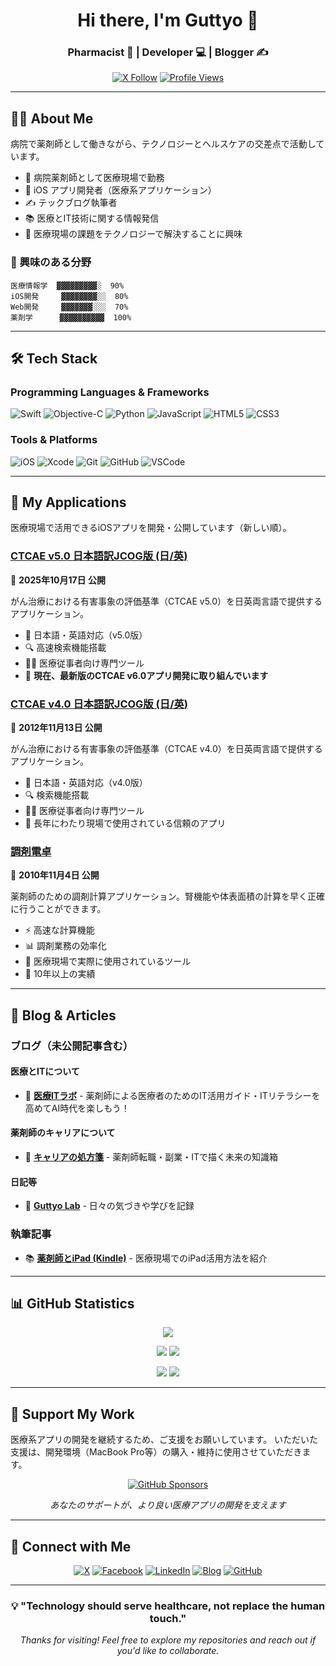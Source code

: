 <div align="center">

# Hi there, I'm Guttyo 👋

### Pharmacist 💊 | Developer 💻 | Blogger ✍️

[![X Follow](https://img.shields.io/twitter/follow/Guttyo?style=social&logo=x&label=Follow%20@Guttyo)](https://www.x.com/Guttyo)
[![Profile Views](https://komarev.com/ghpvc/?username=Guttyo&color=blue&style=flat)](https://github.com/Guttyo)

</div>

---

## 👨‍💻 About Me

病院で薬剤師として働きながら、テクノロジーとヘルスケアの交差点で活動しています。

- 💊 病院薬剤師として医療現場で勤務
- 📱 iOS アプリ開発者（医療系アプリケーション）
- ✍️ テックブログ執筆者
- 📚 医療とIT技術に関する情報発信
- 🎯 医療現場の課題をテクノロジーで解決することに興味

### 🌟 興味のある分野

```text
医療情報学  ▓▓▓▓▓▓▓▓▓░  90%
iOS開発     ▓▓▓▓▓▓▓▓░░  80%
Web開発     ▓▓▓▓▓▓▓░░░  70%
薬剤学      ▓▓▓▓▓▓▓▓▓▓  100%
```

---

## 🛠️ Tech Stack

### Programming Languages & Frameworks
![Swift](https://img.shields.io/badge/Swift-FA7343?style=for-the-badge&logo=swift&logoColor=white)
![Objective-C](https://img.shields.io/badge/Objective--C-438EFF?style=for-the-badge&logo=apple&logoColor=white)
![Python](https://img.shields.io/badge/Python-3776AB?style=for-the-badge&logo=python&logoColor=white)
![JavaScript](https://img.shields.io/badge/JavaScript-F7DF1E?style=for-the-badge&logo=javascript&logoColor=black)
![HTML5](https://img.shields.io/badge/HTML5-E34F26?style=for-the-badge&logo=html5&logoColor=white)
![CSS3](https://img.shields.io/badge/CSS3-1572B6?style=for-the-badge&logo=css3&logoColor=white)

### Tools & Platforms
![iOS](https://img.shields.io/badge/iOS-000000?style=for-the-badge&logo=ios&logoColor=white)
![Xcode](https://img.shields.io/badge/Xcode-147EFB?style=for-the-badge&logo=xcode&logoColor=white)
![Git](https://img.shields.io/badge/Git-F05032?style=for-the-badge&logo=git&logoColor=white)
![GitHub](https://img.shields.io/badge/GitHub-181717?style=for-the-badge&logo=github&logoColor=white)
![VSCode](https://img.shields.io/badge/VSCode-007ACC?style=for-the-badge&logo=visualstudiocode&logoColor=white)

---

## 📱 My Applications

医療現場で活用できるiOSアプリを開発・公開しています（新しい順）。

### [CTCAE v5.0 日本語訳JCOG版 (日/英)](https://apps.apple.com/jp/app/id1505294578)
📅 **2025年10月17日 公開**

がん治療における有害事象の評価基準（CTCAE v5.0）を日英両言語で提供するアプリケーション。

- 📖 日本語・英語対応（v5.0版）
- 🔍 高速検索機能搭載
- 👨‍⚕️ 医療従事者向け専門ツール
- 🚀 **現在、最新版のCTCAE v6.0アプリ開発に取り組んでいます**

### [CTCAE v4.0 日本語訳JCOG版 (日/英)](https://apps.apple.com/jp/app/id576215567)
📅 **2012年11月13日 公開**

がん治療における有害事象の評価基準（CTCAE v4.0）を日英両言語で提供するアプリケーション。

- 📖 日本語・英語対応（v4.0版）
- 🔍 検索機能搭載
- 👨‍⚕️ 医療従事者向け専門ツール
- 📱 長年にわたり現場で使用されている信頼のアプリ

### [調剤電卓](https://apps.apple.com/jp/app/%E8%AA%BF%E5%89%A4%E9%9B%BB%E5%8D%93/id400743343)
📅 **2010年11月4日 公開**

薬剤師のための調剤計算アプリケーション。腎機能や体表面積の計算を早く正確に行うことができます。

- ⚡ 高速な計算機能
- 📊 調剤業務の効率化
- 🎯 医療現場で実際に使用されているツール
- 💯 10年以上の実績

---

## 📝 Blog & Articles

### ブログ（未公開記事含む）

#### 医療とITについて
- 🏥 **[医療ITラボ](https://www.yakuzaishi.app/)** - 薬剤師による医療者のためのIT活用ガイド・ITリテラシーを高めてAI時代を楽しもう！

#### 薬剤師のキャリアについて
- 💼 **[キャリアの処方箋](https://career.yakuzaishi.app/)** - 薬剤師転職・副業・ITで描く未来の知識箱

#### 日記等
- 📓 **[Guttyo Lab](https://blog.guttyo.jp/)** - 日々の気づきや学びを記録

### 執筆記事

- 📚 **[薬剤師とiPad (Kindle)](https://www.amazon.co.jp/%E8%96%AC%E5%89%A4%E5%B8%AB%E3%81%A8iPad-%E5%8C%BB%E7%99%82%E3%81%A8iPad-Takafumi-Mizuguchi-ebook/dp/B00I13I2G2)** - 医療現場でのiPad活用方法を紹介

---

## 📊 GitHub Statistics

<div align="center">

![](https://github-profile-summary-cards.vercel.app/api/cards/profile-details?username=Guttyo&theme=nord_bright)

![](https://github-profile-summary-cards.vercel.app/api/cards/repos-per-language?username=Guttyo&theme=nord_bright)
![](https://github-profile-summary-cards.vercel.app/api/cards/most-commit-language?username=Guttyo&theme=nord_bright)

![](https://github-profile-summary-cards.vercel.app/api/cards/stats?username=Guttyo&theme=nord_bright)
![](https://github-profile-summary-cards.vercel.app/api/cards/productive-time?username=Guttyo&theme=nord_bright)

</div>

---

## 💝 Support My Work

医療系アプリの開発を継続するため、ご支援をお願いしています。
いただいた支援は、開発環境（MacBook Pro等）の購入・維持に使用させていただきます。

<div align="center">

[![GitHub Sponsors](https://img.shields.io/badge/Sponsor-GitHub-EA4AAA?style=for-the-badge&logo=github-sponsors&logoColor=white)](https://github.com/sponsors/Guttyo)

*あなたのサポートが、より良い医療アプリの開発を支えます*

</div>

---

## 🤝 Connect with Me

<div align="center">

[![X](https://img.shields.io/badge/X-000000?style=for-the-badge&logo=x&logoColor=white)](https://www.x.com/Guttyo)
[![Facebook](https://img.shields.io/badge/Facebook-1877F2?style=for-the-badge&logo=facebook&logoColor=white)](https://www.facebook.com/takafumi.mizuguchi)
[![LinkedIn](https://img.shields.io/badge/LinkedIn-0A66C2?style=for-the-badge&logo=linkedin&logoColor=white)](https://www.linkedin.com/in/takafumimizuguchi)
[![Blog](https://img.shields.io/badge/Blog-FF5722?style=for-the-badge&logo=blogger&logoColor=white)](https://blog.guttyo.jp/)
[![GitHub](https://img.shields.io/badge/GitHub-181717?style=for-the-badge&logo=github&logoColor=white)](https://github.com/Guttyo)

</div>

---

<div align="center">

### 💡 "Technology should serve healthcare, not replace the human touch."

*Thanks for visiting! Feel free to explore my repositories and reach out if you'd like to collaborate.*

</div>
